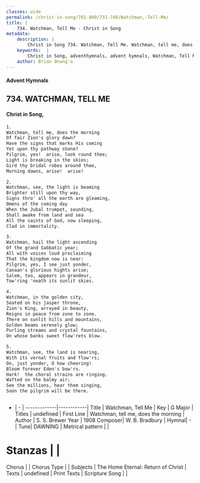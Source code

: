 ```yaml
---
classes: wide
permalink: /christ-in-song/701-800/731-740/Watchman,-Tell-Me/
title: |
    734. Watchman, Tell Me - Christ in Song
metadata:
    description: |
        Christ in Song 734. Watchman, Tell Me. Watchman, tell me, does the morning Of fair Zion's glory dawn? Have the signs that marks His coming Yet upon thy pathway shone? Pilgrim, yes!  arise, look round thee; Light is breaking in the skies; Gird thy bridal robes around thee, Morning dawns, arise!  arise!
    keywords:  |
        Christ in Song, adventhymnals, advent hymnals, Watchman, Tell Me, Watchman, tell me, does the morning. 
    author: Brian Onang'o
---
```


#### Advent Hymnals
## 734. WATCHMAN, TELL ME
####  Christ in Song,

```txt
1.
Watchman, tell me, does the morning
Of fair Zion's glory dawn?
Have the signs that marks His coming
Yet upon thy pathway shone?
Pilgrim, yes!  arise, look round thee;
Light is breaking in the skies;
Gird thy bridal robes around thee,
Morning dawns, arise!  arise!

2.
Watchman, see, the light is beaming
Brighter still upon thy way,
Signs thro' all the earth are gleaming,
Omens of the coming day
When the Jubal trumpet, sounding,
Shall awake from land and sea
All the saints of God, now sleeping,
Clad in immortality.

3.
Watchman, hail the light ascending
Of the grand Sabbatic year;
All with voices loud proclaiming
That the kingdom now is near:
Pilgrim, yes, I see just yonder,
Canaan's glorious hights arise;
Salem, too, appears in grandeur,
Tow'ring 'neath its sunlit skies.

4.
Watchman, in the golden city,
Seated on his jasper throne,
Zion's King, arrayed in beauty,
Reigns in peace from zone to zone.
There on sunlit hills and mountains,
Golden beams serenely glow;
Purling streams and crystal fountains,
On whose banks sweet flow'rets blow.

5.
Watchman, see, the land is nearing,
With its vernal fruits and flow'rs;
On, just yonder, O how cheering!
Bloom forever Eden's bow'rs.
Hark!  the choral strains are ringing.
Wafted on the balmy air;
See the millions, hear them singing,
Soon the pilgrim will be there.



```

- |   -  |
-------------|------------|
Title | Watchman, Tell Me |
Key | G Major |
Titles | undefined |
First Line | Watchman, tell me, does the morning |
Author | S. S. Brewer
Year | 1908
Composer| W. B. Bradbury |
Hymnal|  - |
Tune| DAWNING |
Metrical pattern | |
# Stanzas |  |
Chorus |  |
Chorus Type |  |
Subjects | The Home Eternal: Return of Christ |
Texts | undefined |
Print Texts | 
Scripture Song |  |
    
